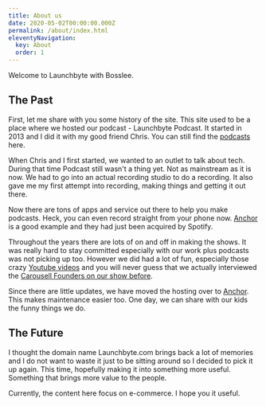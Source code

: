 ```yaml
---
title: About us
date: 2020-05-02T00:00:00.000Z
permalink: /about/index.html
eleventyNavigation:
  key: About
  order: 1
---
```


Welcome to Launchbyte with Bosslee. 

## The Past

First, let me share with you some history of the site. This site used to be a place where we hosted our podcast - Launchbyte Podcast. It started in 2013 and I did it with my good friend Chris. You can still find the [podcasts](/podcasts) here.

When Chris and I first started, we wanted to an outlet to talk about tech. During that time Podcast still wasn't a thing yet. Not as mainstream as it is now. We had to go into an actual recording studio to do a recording. It also gave me my first attempt into recording, making things and getting it out there.

Now there are tons of apps and service out there to help you make podcasts. Heck, you can even record straight from your phone now. [Anchor](https://anchor.fm/) is a good example and they had just been acquired by Spotify.

Throughout the years there are lots of on and off in making the shows. It was really hard to stay committed especially with our work plus podcasts was not picking up too. However we did had a lot of fun, especially those crazy [Youtube videos](https://www.youtube.com/user/LaunchByteTV) and you will never guess that we actually interviewed the [Carousell Founders on our show before](https://afterdark.launchbyte.com/post/41400323182/carousell-the-mobile-marketplace/amp).

Since there are little updates, we have moved the hosting over to  [Anchor](https://anchor.fm/launchbyte-podcast). This makes maintenance easier too. One day, we can share with our kids the funny things we do.

## The Future

I thought the domain name Launchbyte.com brings back a lot of memories and I do not want to waste it just to be sitting around so I decided to pick it up again. This time, hopefully making it into something more useful. Something that brings more value to the people. 

Currently, the content here focus on e-commerce. I hope you it useful.